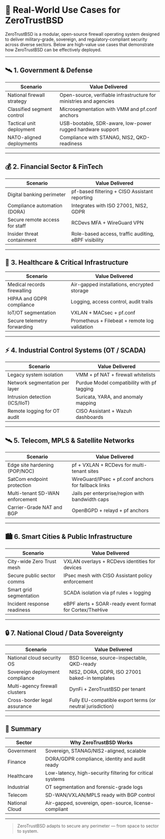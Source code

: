 # 📌 Real-World Use Cases for ZeroTrustBSD

ZeroTrustBSD is a modular, open-source firewall operating system designed to deliver military-grade, sovereign, and regulatory-compliant security across diverse sectors. Below are high-value use cases that demonstrate how ZeroTrustBSD can be effectively deployed.

---

## 🛰️ 1. Government & Defense

| Scenario                   | Value Delivered |
|----------------------------|-----------------|
| National firewall strategy | Open-source, verifiable infrastructure for ministries and agencies |
| Classified segment control | Microsegmentation with VMM and pf.conf anchors |
| Tactical unit deployment   | USB-bootable, SDR-aware, low-power rugged hardware support |
| NATO-aligned deployments   | Compliance with STANAG, NIS2, QKD-readiness |

---

## 💰 2. Financial Sector & FinTech

| Scenario                        | Value Delivered |
|---------------------------------|-----------------|
| Digital banking perimeter       | pf-based filtering + CISO Assistant reporting |
| Compliance automation (DORA)    | Integrates with ISO 27001, NIS2, GDPR |
| Secure remote access for staff  | RCDevs MFA + WireGuard VPN |
| Insider threat containment      | Role-based access, traffic auditing, eBPF visibility |

---

## 🏥 3. Healthcare & Critical Infrastructure

| Scenario                      | Value Delivered |
|-------------------------------|-----------------|
| Medical records firewalling   | Air-gapped installations, encrypted storage |
| HIPAA and GDPR compliance     | Logging, access control, audit trails |
| IoT/OT segmentation           | VXLAN + MACsec + pf.conf |
| Secure telemetry forwarding   | Prometheus + Filebeat + remote log validation |

---

## ⚡ 4. Industrial Control Systems (OT / SCADA)

| Scenario                      | Value Delivered |
|-------------------------------|-----------------|
| Legacy system isolation       | VMM + pf NAT + firewall whitelists |
| Network segmentation per layer| Purdue Model compatibility with pf tagging |
| Intrusion detection (ICS/IIoT)| Suricata, YARA, and anomaly mapping |
| Remote logging for OT audit   | CISO Assistant + Wazuh dashboards |

---

## 🛰️ 5. Telecom, MPLS & Satellite Networks

| Scenario                         | Value Delivered |
|----------------------------------|-----------------|
| Edge site hardening (POP/NOC)    | pf + VXLAN + RCDevs for multi-tenant sites |
| SatCom endpoint protection       | WireGuard/IPsec + pf.conf anchors for fallback links |
| Multi-tenant SD-WAN enforcement  | Jails per enterprise/region with bandwidth caps |
| Carrier-Grade NAT and BGP        | OpenBGPD + relayd + pf anchors |

---

## 🏙️ 6. Smart Cities & Public Infrastructure

| Scenario                         | Value Delivered |
|----------------------------------|-----------------|
| City-wide Zero Trust mesh        | VXLAN overlays + RCDevs identities for devices |
| Secure public sector comms       | IPsec mesh with CISO Assistant policy enforcement |
| Smart grid segmentation          | SCADA isolation via pf rules + logging |
| Incident response readiness      | eBPF alerts + SOAR-ready event format for Cortex/TheHive |

---

## 🔒 7. National Cloud / Data Sovereignty

| Scenario                         | Value Delivered |
|----------------------------------|-----------------|
| National cloud security OS       | BSD license, source-inspectable, QKD-ready |
| Sovereign deployment compliance  | NIS2, DORA, GDPR, ISO 27001 baked-in templates |
| Multi-agency firewall clusters   | DynFi + ZeroTrustBSD per tenant |
| Cross-border legal assurance     | Fully EU-compatible export terms (or neutral jurisdiction) |

---

## 🚀 Summary

| Sector           | Why ZeroTrustBSD Works |
|------------------|------------------------|
| Government       | Sovereign, STANAG/NIS2-aligned, scalable |
| Finance          | DORA/GDPR compliance, identity and audit ready |
| Healthcare       | Low-latency, high-security filtering for critical systems |
| Industrial       | OT segmentation and forensic-grade logs |
| Telecom          | SD-WAN/VXLAN/MPLS ready with BGP control |
| National Cloud   | Air-gapped, sovereign, open-source, license-compliant |

---

> ZeroTrustBSD adapts to secure any perimeter — from space to sector to system.
